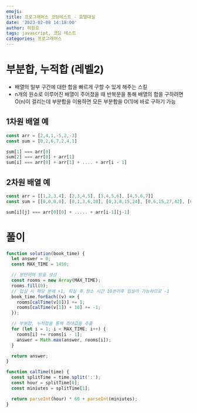 ```yaml
---
emoji:
title: 프로그래머스 코딩테스트 - 호텔대실
date: '2023-02-08 14:18:00'
author: 허원호
tags: javascript, 코딩 테스트
categories: 프로그래머스
---
```


# 부분합, 누적합 (레벨2)

- 배열의 일부 구간에 대한 합을 빠르게 구할 수 있게 해주는 스킬
- n개의 원소로 이루어진 배열이 주어졌을 때 반복문을 통해 배열의 합을 구하려면 O(n)이 걸리는데 부분합을 이용하면 모든 부분합을 O(1)에 바로 구하기 가능

## 1차원 배열 예

```javascript
const arr = [2,4,1,-5,2,-3]
const sum = [0,2,6,7,2,4,1]

sum[1] === arr[0]
sum[2] === arr[0] + arr[1]
sum[i] === arr[0] + arr[1] + .... + arr[i - 1]
```

## 2차원 배열 예

```javascript
const arr = [[1,2,3,4], [2,3,4,5], [3,4,5,6], [4,5,6,7]]
const sum = [[0,0,0,0], [0,1,3,6,10], [0,3,8,15,24], [0,6,15,27,42], [0,10,24,42,64]]

sum[i][j] === arr[0][0] + ..... + arr[i-1][j-1]
```

# 풀이

```javascript
function solution(book_time) {
  let answer = 0;
  const MAX_TIME = 1450;

  // 분단위의 방을 생성
  const rooms = new Array(MAX_TIME);
  rooms.fill(0);
  // 입실 시 해당 분에 +1, 퇴실 후 청소 시간 10분이후 입실이 가능하므로 -1
  book_time.forEach((v) => {
    rooms[calTime(v[0])] += 1;
    rooms[calTime(v[1]) + 10] += -1;
  });

  // 부분합, 누적합을 통해 최대값을 추출
  for (let i = 1; i < MAX_TIME; i++) {
    rooms[i] += rooms[i - 1];
    answer = Math.max(answer, rooms[i]);
  }

  return answer;
}

function calTime(time) {
  const splitTime = time.split(':');
  const hour = splitTime[0];
  const miniutes = splitTime[1];

  return parseInt(hour) * 60 + parseInt(miniutes);
}
```
